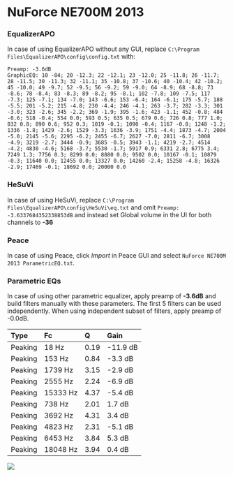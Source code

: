 # NuForce NE700M 2013

### EqualizerAPO
In case of using EqualizerAPO without any GUI, replace `C:\Program Files\EqualizerAPO\config\config.txt`
with:
```
Preamp: -3.6dB
GraphicEQ: 10 -84; 20 -12.3; 22 -12.1; 23 -12.0; 25 -11.8; 26 -11.7; 28 -11.5; 30 -11.3; 32 -11.1; 35 -10.8; 37 -10.6; 40 -10.4; 42 -10.2; 45 -10.0; 49 -9.7; 52 -9.5; 56 -9.2; 59 -9.0; 64 -8.9; 68 -8.8; 73 -8.6; 78 -8.4; 83 -8.3; 89 -8.2; 95 -8.1; 102 -7.8; 109 -7.5; 117 -7.3; 125 -7.1; 134 -7.0; 143 -6.6; 153 -6.4; 164 -6.1; 175 -5.7; 188 -5.5; 201 -5.2; 215 -4.8; 230 -4.4; 246 -4.1; 263 -3.7; 282 -3.3; 301 -3.0; 323 -2.6; 345 -2.2; 369 -1.9; 395 -1.6; 423 -1.1; 452 -0.8; 484 -0.6; 518 -0.4; 554 0.0; 593 0.5; 635 0.5; 679 0.6; 726 0.8; 777 1.0; 832 0.8; 890 0.6; 952 0.3; 1019 -0.1; 1090 -0.4; 1167 -0.8; 1248 -1.2; 1336 -1.8; 1429 -2.6; 1529 -3.3; 1636 -3.9; 1751 -4.4; 1873 -4.7; 2004 -5.0; 2145 -5.6; 2295 -6.2; 2455 -6.7; 2627 -7.0; 2811 -6.7; 3008 -4.9; 3219 -2.7; 3444 -0.9; 3685 -0.5; 3943 -1.1; 4219 -2.7; 4514 -4.2; 4830 -4.6; 5168 -3.7; 5530 -1.7; 5917 0.9; 6331 2.8; 6775 3.4; 7249 1.3; 7756 0.3; 8299 0.0; 8880 0.0; 9502 0.0; 10167 -0.1; 10879 -0.3; 11640 0.0; 12455 0.0; 13327 0.0; 14260 -2.4; 15258 -4.8; 16326 -2.9; 17469 -0.1; 18692 0.0; 20000 0.0
```

### HeSuVi
In case of using HeSuVi, replace `C:\Program Files\EqualizerAPO\config\HeSuVi\eq.txt` and omit `Preamp:
-3.6337684352338853dB` and instead set Global volume in the UI for both channels to **-36**

### Peace
In case of using Peace, click *Import* in Peace GUI and select `NuForce NE700M 2013 ParametricEQ.txt`.

### Parametric EQs
In case of using other parametric equalizer, apply preamp of **-3.6dB** and build filters manually
with these parameters. The first 5 filters can be used independently.
When using independent subset of filters, apply preamp of -0.0dB.

| Type    | Fc       |    Q | Gain     |
|:--------|:---------|:-----|:---------|
| Peaking | 18 Hz    | 0.19 | -11.9 dB |
| Peaking | 153 Hz   | 0.84 | -3.3 dB  |
| Peaking | 1739 Hz  | 3.15 | -2.9 dB  |
| Peaking | 2555 Hz  | 2.24 | -6.9 dB  |
| Peaking | 15333 Hz | 4.37 | -5.4 dB  |
| Peaking | 738 Hz   | 2.01 | 1.7 dB   |
| Peaking | 3692 Hz  | 4.31 | 3.4 dB   |
| Peaking | 4823 Hz  | 2.31 | -5.1 dB  |
| Peaking | 6453 Hz  | 3.84 | 5.3 dB   |
| Peaking | 18048 Hz | 3.94 | 0.4 dB   |

![](https://raw.githubusercontent.com/jaakkopasanen/AutoEq/master/results/innerfidelity/sbaf-serious/NuForce%20NE700M%202013/NuForce%20NE700M%202013.png)